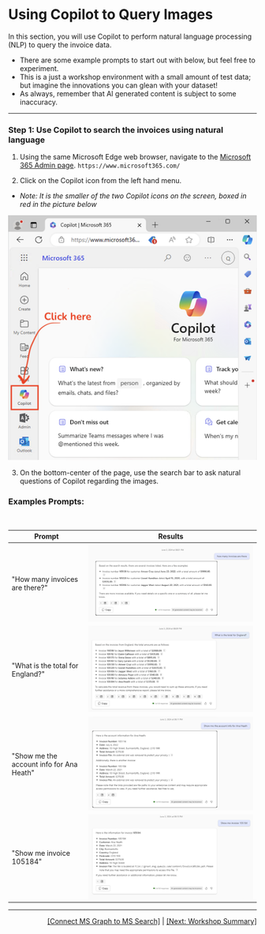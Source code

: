 # Using Copilot to Query Images

In this section, you will use Copilot to perform natural language processing (NLP) to query the invoice data. 
   - There are some example prompts to start out with below, but feel free to experiment. 
   - This is a just a workshop environment with a small amount of test data; but imagine the innovations you can glean with your dataset! 
   - As always, remember that AI generated content is subject to some inaccuracy. 

---

### Step 1: Use Copilot to search the invoices using natural language 

1. Using the same Microsoft Edge web browser, navigate to the [Microsoft 365 Admin page](https://www.microsoft365.com/). `https://www.microsoft365.com/`

2. Click on the Copilot icon from the left hand menu.
  - *Note: It is the smaller of the two Copilot icons on the screen, boxed in red in the picture below*

![enter image description here](https://github.com/Qumulo/QumuloCustomConnector/blob/main/workshop/images/ms365-admin-page.png)

3. On the bottom-center of the page, use the search bar to ask natural questions of Copilot regarding the images. 

### **Examples Prompts**: 
<br>

| Prompt                                    | Results                                                                     |
|-------------------------------------------|-----------------------------------------------------------------------------|
| "How many invoices are there?"                      | ![Show me an invoice](https://github.com/Qumulo/QumuloCustomConnector/blob/main/workshop/images/copilot-invoice-1.png)  |
| "What is the total for England?" | ![sum of all England](https://github.com/Qumulo/QumuloCustomConnector/blob/main/workshop/images/copilot-invoice-2.png)                    |
| "Show me the account info for Ana Heath"      | ![England invoices](https://github.com/Qumulo/QumuloCustomConnector/blob/main/workshop/images/copilot-invoice-3.png)|
| "Show me invoice 105184"     | ![Show me invoice 105184](https://github.com/Qumulo/QumuloCustomConnector/blob/main/workshop/images/copilot-invoice-4.png)                    |

---
<div align="right">
  <a href="qcc-workshop-connect-msgraph-search.md">[Connect MS Graph to MS Search]</a> | <a href="qcc-workshop-summary.md">[Next: Workshop Summary]</a>
</div>
